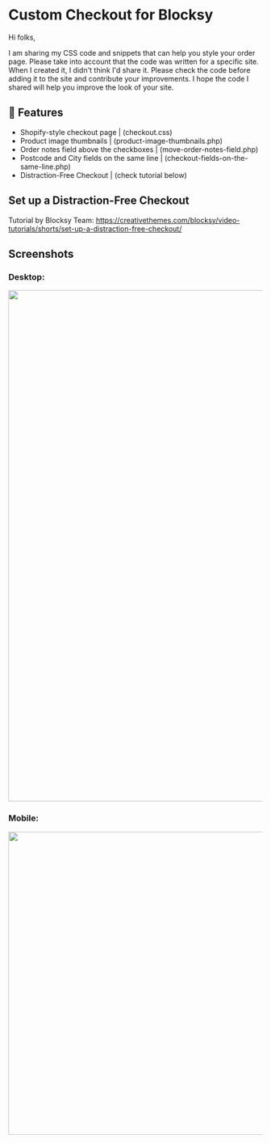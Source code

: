 # Custom Checkout for Blocksy

Hi folks,

I am sharing my CSS code and snippets that can help you style your order page. Please take into account that the code was written for a specific site. When I created it, I didn't think I'd share it. Please check the code before adding it to the site and contribute your improvements. I hope the code I shared will help you improve the look of your site.


## 🚀 Features

- Shopify-style checkout page | (checkout.css)
- Product image thumbnails | (product-image-thumbnails.php)
- Order notes field above the checkboxes | (move-order-notes-field.php)
- Postcode and City fields on the same line | (checkout-fields-on-the-same-line.php)
- Distraction-Free Checkout | (check tutorial below)


## Set up a Distraction-Free Checkout
Tutorial by Blocksy Team: https://creativethemes.com/blocksy/video-tutorials/shorts/set-up-a-distraction-free-checkout/


## Screenshots

### Desktop:

<img src="https://github.com/ahabuda/Custom-Checkout-for-Blocksy/blob/v1.0.0/screenshots/checkout-page-desktop-preview.png" width="1012" />

### Mobile:

<img src="https://github.com/ahabuda/Custom-Checkout-for-Blocksy/blob/v1.0.0/screenshots/checkout-page-mobile-preview.png" width="600" />
